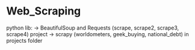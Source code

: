 # Web_Scraping
python lib: 
-> BeautifulSoup and Requests (scrape, scrape2, scrape3, scrape4) project
-> scrapy (worldometers, geek_buying, national_debt) in  projects folder
